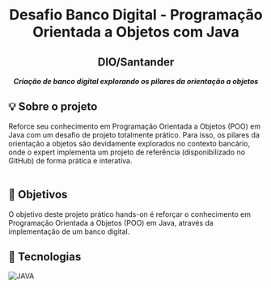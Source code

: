 <h1 align="center">
Desafio Banco Digital -  Programação Orientada a Objetos com Java
</h1>

<h2 align="center">
DIO/Santander
</h2>

<p align="center">
	<b><i>
Criação de banco digital explorando os pilares da orientação a objetos
  </i></b>
</p>

## 💡 Sobre o projeto
Reforce seu conhecimento em Programação Orientada a Objetos (POO) em Java com um desafio de projeto totalmente prático. Para isso, os pilares da orientação a objetos são devidamente explorados no contexto bancário, onde o expert implementa um projeto de referência (disponibilizado no GitHub) de forma prática e interativa.
 <br> <br>

## 📍 Objetivos
O objetivo deste projeto prático hands-on é reforçar o conhecimento em Programação Orientada a Objetos (POO) em Java, através da implementação de um banco digital.


##  🔧 Tecnologias
![JAVA](https://img.shields.io/badge/Java-ED8B00?style=for-the-badge&logo=openjdk&logoColor=white)
